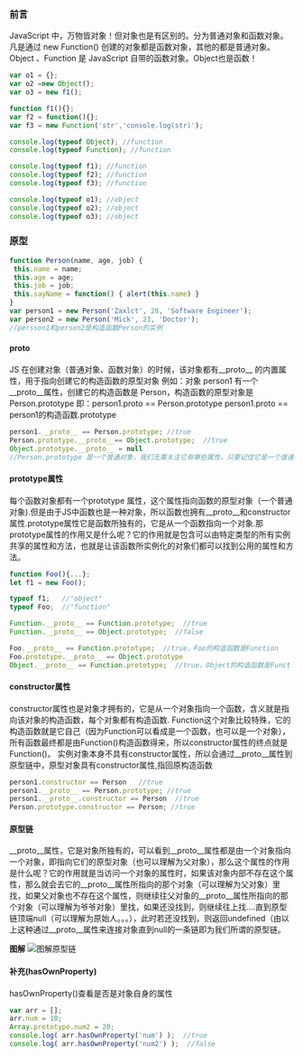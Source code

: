 ### 前言
JavaScript 中，万物皆对象！但对象也是有区别的。分为普通对象和函数对象。
凡是通过 new Function() 创建的对象都是函数对象，其他的都是普通对象。
Object 、Function 是 JavaScript 自带的函数对象。Object也是函数！

```js
var o1 = {}; 
var o2 =new Object();
var o3 = new f1();

function f1(){}; 
var f2 = function(){};
var f3 = new Function('str','console.log(str)');

console.log(typeof Object); //function 
console.log(typeof Function); //function  

console.log(typeof f1); //function 
console.log(typeof f2); //function 
console.log(typeof f3); //function   

console.log(typeof o1); //object 
console.log(typeof o2); //object 
console.log(typeof o3); //object
```
### 原型
```js
function Person(name, age, job) {
 this.name = name;
 this.age = age;
 this.job = job;
 this.sayName = function() { alert(this.name) } 
}
var person1 = new Person('Zaxlct', 28, 'Software Engineer');
var person2 = new Person('Mick', 23, 'Doctor');
//persson1和person2是构造函数Person的实例
```
#### __proto__
JS 在创建对象（普通对象、函数对象）的时候，该对象都有__proto__ 的内置属性，用于指向创建它的构造函数的原型对象
例如：对象 person1 有一个 __proto__属性，创建它的构造函数是 Person，构造函数的原型对象是 Person.prototype
即：person1.proto == Person.prototype
person1.proto == person1的构造函数.prototype

```js
person1.__proto__ == Person.prototype; //true
Person.prototype.__proto__== Object.prototype;  //true
Object.prototype.__proto__ = null
//Person.prototype 是一个普通对象，我们无需关注它有哪些属性，只要记住它是一个普通对象。一个普通对象的构造函数 === Object
```

#### prototype属性
每个函数对象都有一个prototype 属性，这个属性指向函数的原型对象（一个普通对象).但是由于JS中函数也是一种对象，所以函数也拥有__proto__和constructor属性.prototype属性它是函数所独有的，它是从一个函数指向一个对象.那prototype属性的作用又是什么呢？它的作用就是包含可以由特定类型的所有实例共享的属性和方法，也就是让该函数所实例化的对象们都可以找到公用的属性和方法。
```js
function Foo(){...};
let f1 = new Foo();

typeof f1;   //"object"
typeof Foo;  //"function"

Function.__proto__ == Function.prototype;  //true  
Function.__proto__ == Object.prototype;  //false

Foo.__proto__ == Function.prototype;  //true，Foo的构造函数是Function
Foo.prototype.__proto__ == Object.prototype
Object.__proto__ == Function.prototype;  //true，Object的构造函数是Funct

```

#### constructor属性
constructor属性也是对象才拥有的，它是从一个对象指向一个函数，含义就是指向该对象的构造函数，每个对象都有构造函数.
Function这个对象比较特殊，它的构造函数就是它自己（因为Function可以看成是一个函数，也可以是一个对象），所有函数最终都是由Function()构造函数得来，所以constructor属性的终点就是Function()。
实例对象本身不具有constructor属性，所以会通过__proto__属性到原型链中，原型对象具有constructor属性,指回原构造函数

```js
person1.constructor == Person   //true
person1.__proto__ == Person.prototype; //true
person1.__proto__.constructor == Person  //true
Person.prototype.constructor == Person; //true
```

#### 原型链
__proto__属性，它是对象所独有的，可以看到__proto__属性都是由一个对象指向一个对象，即指向它们的原型对象（也可以理解为父对象），那么这个属性的作用是什么呢？它的作用就是当访问一个对象的属性时，如果该对象内部不存在这个属性，那么就会去它的__proto__属性所指向的那个对象（可以理解为父对象）里找，如果父对象也不存在这个属性，则继续往父对象的__proto__属性所指向的那个对象（可以理解为爷爷对象）里找，如果还没找到，则继续往上找….直到原型链顶端null（可以理解为原始人。。。），此时若还没找到，则返回undefined（由以上这种通过__proto__属性来连接对象直到null的一条链即为我们所谓的原型链。

**图解**
![图解原型链](https://s2.51cto.com/images/blog/201902/19/3aac1f57ace09faf8d69b4aa11dc3ad6.png?x-oss-process=image/watermark,size_16,text_QDUxQ1RP5Y2a5a6i,color_FFFFFF,t_30,g_se,x_10,y_10,shadow_20,type_ZmFuZ3poZW5naGVpdGk=/format,webp/resize,m_fixed,w_750)

#### 补充(hasOwnProperty)
hasOwnProperty()查看是否是对象自身的属性

```js
var arr = [];
arr.num = 10;
Array.prototype.num2 = 20;
console.log( arr.hasOwnProperty('num') );  //true
console.log( arr.hasOwnProperty('num2') );  //false
```


